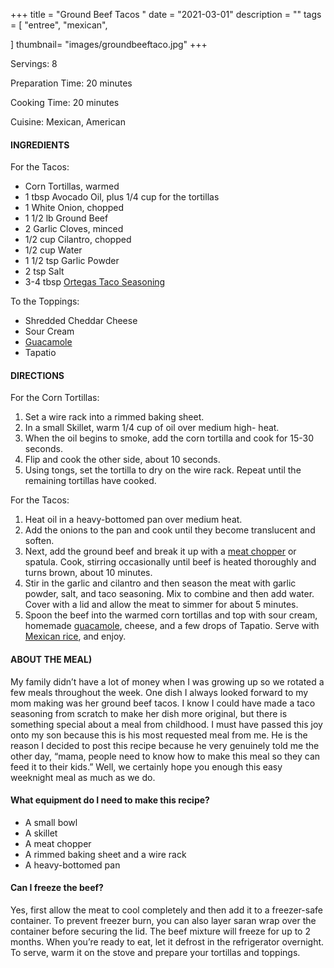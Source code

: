 +++
title = "Ground Beef Tacos " 
date = "2021-03-01"
description = ""
tags = [
    "entree",
    "mexican",
    
]
thumbnail= "images/groundbeeftaco.jpg"
+++

Servings: 8 <!--more-->

Preparation Time: 20 minutes

Cooking Time: 20 minutes

Cuisine: Mexican, American 

#### INGREDIENTS 

For the Tacos: 

* Corn Tortillas, warmed 
* 1 tbsp Avocado Oil, plus 1/4 cup for the tortillas
* 1 White Onion, chopped
* 1 1/2 lb Ground Beef 
* 2 Garlic Cloves, minced
* 1/2 cup Cilantro, chopped 
* 1/2 cup Water
* 1 1/2 tsp Garlic Powder
* 2 tsp Salt 
* 3-4 tbsp [Ortegas Taco Seasoning](https://amzn.to/3q8Va3F) 
 
To the Toppings: 

* Shredded Cheddar Cheese
* Sour Cream
* [Guacamole](https://www.jamilghar.com/recipe/guacamole/)
* Tapatio

#### DIRECTIONS 

For the Corn Tortillas: 

1. Set a wire rack into a rimmed baking sheet. 
2. In a small Skillet, warm 1/4 cup of oil over medium high- heat. 
3. When the oil begins to smoke, add the corn tortilla and cook for 15-30 seconds. 
4. Flip and cook the other side, about 10 seconds. 
5. Using tongs, set the tortilla to dry on the wire rack. Repeat until the remaining tortillas have cooked. 

For the Tacos: 
1. Heat oil in a heavy-bottomed pan over medium heat. 
2. Add the onions to the pan and cook until they become translucent and soften. 
3. Next, add the ground beef and break it up with a [meat chopper](https://amzn.to/3bQ2coS) or spatula. Cook, stirring occasionally until beef is heated thoroughly and turns brown, about 10 minutes. 
4. Stir in the garlic and cilantro and then season the meat with garlic powder, salt, and taco seasoning. Mix to combine and then add water. Cover with a lid and allow the meat to simmer for about 5 minutes. 
5. Spoon the beef into the warmed corn tortillas and top with sour cream, homemade [guacamole](https://www.jamilghar.com/recipe/guacamole/), cheese, and a few drops of Tapatio. Serve with [Mexican rice](https://www.jamilghar.com/recipe/mexican_rice/), and enjoy.

#### ABOUT THE MEAL)

My family didn’t have a lot of money when I was growing up so we rotated a few meals throughout the week. One dish I always looked forward to my mom making was her ground beef tacos. I know I could have made a taco seasoning from scratch to make her dish more original, but there is something special about a meal from childhood. I must have passed this joy onto my son because this is his most requested meal from me. He is the reason I decided to post this recipe because he very genuinely told me the other day, “mama, people need to know how to make this meal so they can feed it to their kids.” Well, we certainly hope you enough this easy weeknight meal as much as we do. 

#### What equipment do I need to make this recipe? 

* A small bowl 
* A skillet
* A meat chopper
* A rimmed baking sheet and a wire rack 
* A heavy-bottomed pan 

#### Can I freeze the beef? 

Yes, first allow the meat to cool completely and then add it to a freezer-safe container. To prevent freezer burn, you can also layer saran wrap over the container before securing the lid. The beef mixture will freeze for up to 2 months. When you’re ready to eat, let it defrost in the refrigerator overnight. To serve, warm it on the stove and prepare your tortillas and toppings. 

